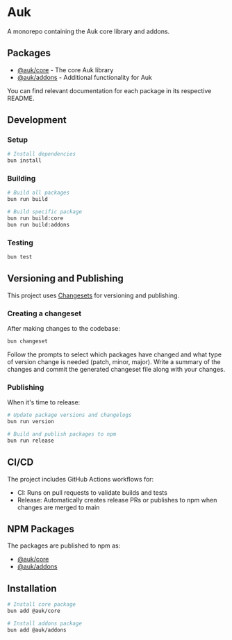 # Auk

A monorepo containing the Auk core library and addons.

## Packages

- [@auk/core](./core) - The core Auk library
- [@auk/addons](./addons) - Additional functionality for Auk

You can find relevant documentation for each package in its respective README.

## Development

### Setup

```bash
# Install dependencies
bun install
```

### Building

```bash
# Build all packages
bun run build

# Build specific package
bun run build:core
bun run build:addons
```

### Testing

```bash
bun test
```

## Versioning and Publishing

This project uses [Changesets](https://github.com/changesets/changesets) for versioning and publishing.

### Creating a changeset

After making changes to the codebase:

```bash
bun changeset
```

Follow the prompts to select which packages have changed and what type of version change is needed (patch, minor, major). Write a summary of the changes and commit the generated changeset file along with your changes.

### Publishing

When it's time to release:

```bash
# Update package versions and changelogs
bun run version

# Build and publish packages to npm
bun run release
```

## CI/CD

The project includes GitHub Actions workflows for:

- CI: Runs on pull requests to validate builds and tests
- Release: Automatically creates release PRs or publishes to npm when changes are merged to main

## NPM Packages

The packages are published to npm as:

- [@auk/core](https://www.npmjs.com/package/@auk/core)
- [@auk/addons](https://www.npmjs.com/package/@auk/addons)

## Installation

```bash
# Install core package
bun add @auk/core

# Install addons package
bun add @auk/addons
```